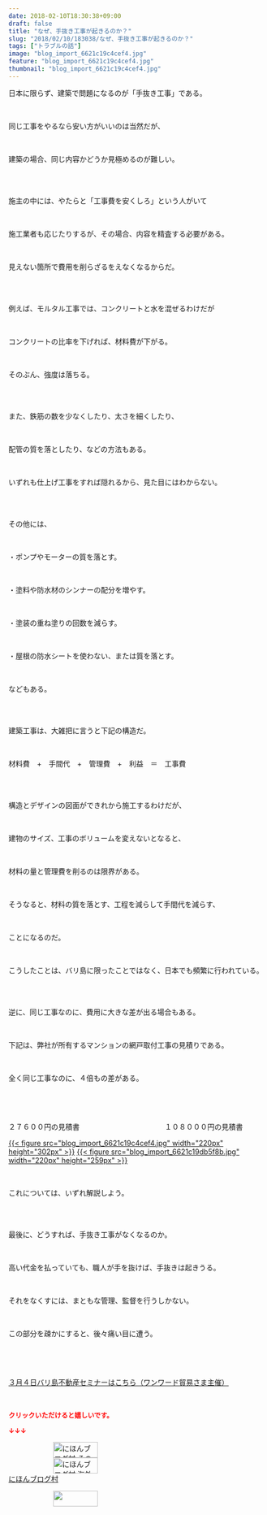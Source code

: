 ```yaml
---
date: 2018-02-10T18:30:38+09:00
draft: false
title: "なぜ、手抜き工事が起きるのか？"
slug: "2018/02/10/183038/なぜ、手抜き工事が起きるのか？"
tags: ["トラブルの話"]
image: "blog_import_6621c19c4cef4.jpg"
feature: "blog_import_6621c19c4cef4.jpg"
thumbnail: "blog_import_6621c19c4cef4.jpg"
---
```

<p>日本に限らず、建築で問題になるのが「手抜き工事」である。</p><p> </p><p>同じ工事をやるなら安い方がいいのは当然だが、</p><p> </p><p>建築の場合、同じ内容かどうか見極めるのが難しい。</p><p> </p><p><br/>施主の中には、やたらと「工事費を安くしろ」という人がいて</p><p> </p><p>施工業者も応じたりするが、その場合、内容を精査する必要がある。</p><p> </p><p>見えない箇所で費用を削らざるをえなくなるからだ。</p><p> </p><p><br/>例えば、モルタル工事では、コンクリートと水を混ぜるわけだが</p><p> </p><p>コンクリートの比率を下げれば、材料費が下がる。</p><p> </p><p>そのぶん、強度は落ちる。</p><p> </p><p><br/>また、鉄筋の数を少なくしたり、太さを細くしたり、</p><p> </p><p>配管の質を落としたり、などの方法もある。</p><p> </p><p>いずれも仕上げ工事をすれば隠れるから、見た目にはわからない。</p><p> </p><p><br/>その他には、</p><p> </p><p>・ポンプやモーターの質を落とす。</p><p> </p><p>・塗料や防水材のシンナーの配分を増やす。</p><p> </p><p>・塗装の重ね塗りの回数を減らす。</p><p> </p><p>・屋根の防水シートを使わない、または質を落とす。</p><p> </p><p>などもある。</p><p> </p><p><br/>建築工事は、大雑把に言うと下記の構造だ。</p><p> </p><p>材料費　+　手間代　+　管理費　+　利益　＝　工事費</p><p> </p><p><br/>構造とデザインの図面ができれから施工するわけだが、</p><p> </p><p>建物のサイズ、工事のボリュームを変えないとなると、</p><p> </p><p>材料の量と管理費を削るのは限界がある。</p><p> </p><p>そうなると、材料の質を落とす、工程を減らして手間代を減らす、</p><p> </p><p>ことになるのだ。</p><p> </p><p>こうしたことは、バリ島に限ったことではなく、日本でも頻繁に行われている。</p><p> </p><p><br/>逆に、同じ工事なのに、費用に大きな差が出る場合もある。</p><p> </p><p>下記は、弊社が所有するマンションの網戸取付工事の見積りである。</p><p> </p><p>全く同じ工事なのに、４倍もの差がある。</p><p> </p><p> </p><p>２７６００円の見積書　　　　　　　　　　　　１０８０００円の見積書</p><p><a href="blog_import_6621c19c4cef4.jpg">{{< figure src="blog_import_6621c19c4cef4.jpg" width="220px" height="302px" >}}</a> <a href="blog_import_6621c19db5f8b.jpg">{{< figure src="blog_import_6621c19db5f8b.jpg" width="220px" height="259px" >}}</a></p><p> </p><p>これについては、いずれ解説しよう。</p><p> </p><p><br/>最後に、どうすれば、手抜き工事がなくなるのか。</p><p> </p><p>高い代金を払っていても、職人が手を抜けば、手抜きは起きうる。</p><p> </p><p>それをなくすには、まともな管理、監督を行うしかない。</p><p> </p><p>この部分を疎かにすると、後々痛い目に遭う。</p><p> </p><p> </p><p><a href="index.html" target="_blank">３月４日バリ島不動産セミナーはこちら（ワンワード貿易さま主催）</a></p><p> </p><p><font color="#ff0000" size="2"><strong>クリックいただけると嬉しいです。</strong></font></p><p><font color="#ff0000" size="2"><strong>↓↓↓</strong></font></p><p><a href="ranking.html?p_cid=01260127" id="&amp;blogmura_banner" target="_blank"><img alt="にほんブログ村 その他生活ブログ 不動産投資へ" border="0" height="31" src="data:image/svg+xml;charset=utf-8,%3Csvg%20xmlns%3D%22http%3A%2F%2Fwww.w3.org%2F2000%2Fsvg%22%20title%3D%22Placeholder%20for%20Images%22%20role%3D%22presentation%22%20viewBox%3D%220%200%2088%2031%22%20%2F%3E" width="88" data-src="https://img-proxy.blog-video.jp/images?url=http%3A%2F%2Flife.blogmura.com%2Fhudousantoushi%2Fimg%2Fhudousantoushi88_31.gif" style="aspect-ratio: auto 88 / 31;"/><noscript><img alt="にほんブログ村 その他生活ブログ 不動産投資へ" border="0" height="31" src="https://img-proxy.blog-video.jp/images?url=http%3A%2F%2Flife.blogmura.com%2Fhudousantoushi%2Fimg%2Fhudousantoushi88_31.gif" width="88"></noscript></a><br/><a href="ranking.html?p_cid=01260127" target="_blank"><img alt="にほんブログ村 海外生活ブログ バリ島情報へ" border="0" height="31" src="data:image/svg+xml;charset=utf-8,%3Csvg%20xmlns%3D%22http%3A%2F%2Fwww.w3.org%2F2000%2Fsvg%22%20title%3D%22Placeholder%20for%20Images%22%20role%3D%22presentation%22%20viewBox%3D%220%200%2088%2031%22%20%2F%3E" width="88" data-src="https://img-proxy.blog-video.jp/images?url=http%3A%2F%2Foverseas.blogmura.com%2Fbali%2Fimg%2Fbali88_31.gif" style="aspect-ratio: auto 88 / 31;"/><noscript><img alt="にほんブログ村 海外生活ブログ バリ島情報へ" border="0" height="31" src="https://img-proxy.blog-video.jp/images?url=http%3A%2F%2Foverseas.blogmura.com%2Fbali%2Fimg%2Fbali88_31.gif" width="88"></noscript></a><br/><a href="ranking.html?p_cid=01260127" target="_blank">にほんブログ村</a></p><p><a href="link.php?1804582" title="人気ブログランキングへ"><img border="0" height="31" src="data:image/svg+xml;charset=utf-8,%3Csvg%20xmlns%3D%22http%3A%2F%2Fwww.w3.org%2F2000%2Fsvg%22%20title%3D%22Placeholder%20for%20Images%22%20role%3D%22presentation%22%20viewBox%3D%220%200%2088%2031%22%20%2F%3E" width="88" data-src="https://blog.with2.net/img/banner/banner_22.gif" style="aspect-ratio: auto 88 / 31;"/><noscript><img border="0" height="31" src="https://blog.with2.net/img/banner/banner_22.gif" width="88"></noscript></a></p><p> </p>

